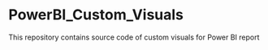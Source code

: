 # PowerBI_Custom_Visuals
This repository contains source code of custom visuals for Power BI report
